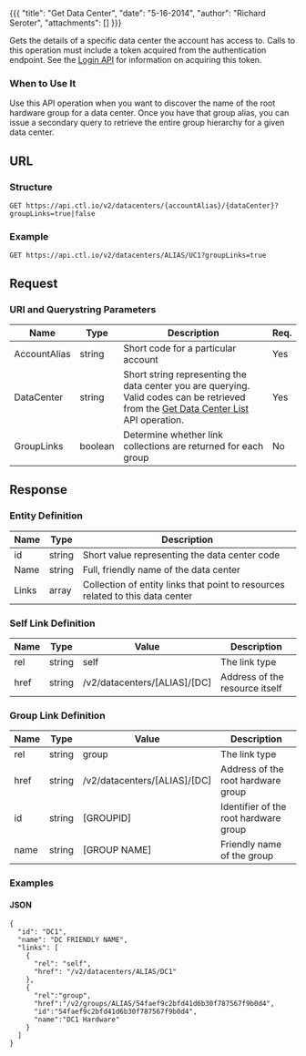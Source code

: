{{{
  "title": "Get Data Center",
  "date": "5-16-2014",
  "author": "Richard Seroter",
  "attachments": []
}}}

Gets the details of a specific data center the account has access to. Calls to this operation must include a token acquired from the authentication endpoint. See the [Login API](../Authentication/login.md) for information on acquiring this token.

### When to Use It

Use this API operation when you want to discover the name of the root hardware group for a data center. Once you have that group alias, you can issue a secondary query to retrieve the entire group hierarchy for a given data center.

## URL

### Structure

    GET https://api.ctl.io/v2/datacenters/{accountAlias}/{dataCenter}?groupLinks=true|false

### Example

    GET https://api.ctl.io/v2/datacenters/ALIAS/UC1?groupLinks=true

## Request

### URI and Querystring Parameters

|Name|Type|Description|Req.|
|---|---|---|---|
|AccountAlias|string|Short code for a particular account|Yes|
|DataCenter|string|Short string representing the data center you are querying. Valid codes can be retrieved from the [Get Data Center List](get-data-center.md) API operation.|Yes|
|GroupLinks|boolean|Determine whether link collections are returned for each group|No|

## Response

### Entity Definition

<table>
  <thead>
    <tr>
      <th>Name</th>
      <th>Type</th>
      <th>Description</th>
    </tr>
  </thead>
  <tbody>
    <tr>
      <td>id</td>
      <td>string</td>
      <td>Short value representing the data center code</td>
    </tr>
    <tr>
      <td>Name</td>
      <td>string</td>
      <td>Full, friendly name of the data center</td>
    </tr>
    <tr>
      <td>Links</td>
      <td>array</td>
      <td>Collection of entity links that point to resources related to this data center</td>
    </tr>
  </tbody>
</table>

### Self Link Definition

<table>
  <thead>
    <tr>
      <th>Name</th>
      <th>Type</th>
      <th>Value</th>
      <th>Description</th>
    </tr>
  </thead>
  <tbody>
    <tr>
      <td>rel</td>
      <td>string</td>
      <td>self</td>
      <td>The link type</td>
    </tr>
    <tr>
      <td>href</td>
      <td>string</td>
      <td>/v2/datacenters/[ALIAS]/[DC]</td>
      <td>Address of the resource itself</td>
    </tr>
  </tbody>
</table>

### Group Link Definition

<table>
  <thead>
    <tr>
      <th>Name</th>
      <th>Type</th>
      <th>Value</th>
      <th>Description</th>
    </tr>
  </thead>
  <tbody>
    <tr>
      <td>rel</td>
      <td>string</td>
      <td>group</td>
      <td>The link type</td>
    </tr>
    <tr>
      <td>href</td>
      <td>string</td>
      <td>/v2/datacenters/[ALIAS]/[DC]</td>
      <td>Address of the root hardware group</td>
      </tr>
    <tr>
      <td>id</td>
      <td>string</td>
      <td>[GROUPID]</td>
      <td>Identifier of the root hardware group</td>
    </tr>
    <tr>
      <td>name</td>
      <td>string</td>
      <td>[GROUP NAME]</td>
      <td>Friendly name of the group</td>
    </tr>
  </tbody>
</table>

### Examples

#### JSON

    {
      "id": "DC1",
      "name": "DC FRIENDLY NAME",
      "links": [
        {
          "rel": "self",
          "href": "/v2/datacenters/ALIAS/DC1"
        },
        {
          "rel":"group",
          "href":"/v2/groups/ALIAS/54faef9c2bfd41d6b30f787567f9b0d4",
          "id":"54faef9c2bfd41d6b30f787567f9b0d4",
          "name":"DC1 Hardware"
        }
      ]
    }
